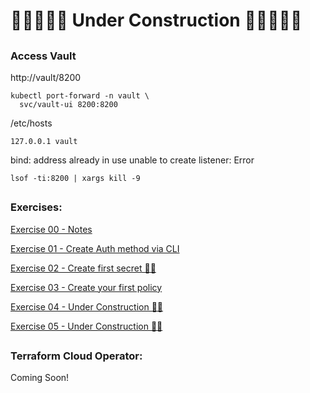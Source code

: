 # 🚧🚧🚧🚧🚧 Under Construction 🚧🚧🚧🚧🚧

## 

### Access Vault 


http://vault/8200


```
kubectl port-forward -n vault \
  svc/vault-ui 8200:8200
```  



/etc/hosts
```
127.0.0.1 vault
```



bind: address already in use unable to create listener: Error

`lsof -ti:8200 | xargs kill -9`



##

### Exercises:



[Exercise 00 - Notes](./exercises/00_notes.md)

[Exercise 01 - Create Auth method via CLI](./exercises/01_create_auth_method_via_cli.md)

[Exercise 02 - Create first secret 👷‍♂️](./exercises/00_notes.md)

[Exercise 03 - Create your first policy](./exercises/03_create_first_policy.md)

[Exercise 04 - Under Construction 👷‍♂️](./exercises/00_notes.md)

[Exercise 05 - Under Construction 👷‍♂️](./exercises/00_notes.md)



##

### Terraform Cloud Operator:

Coming Soon!

